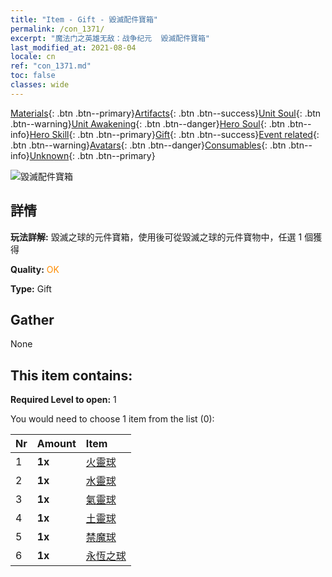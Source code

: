 ```yaml
---
title: "Item - Gift - 毀滅配件寶箱"
permalink: /con_1371/
excerpt: "魔法门之英雄无敌：战争纪元  毀滅配件寶箱"
last_modified_at: 2021-08-04
locale: cn
ref: "con_1371.md"
toc: false
classes: wide
---
```

 [Materials](/ItemsCN/){: .btn .btn--primary}[Artifacts](/ItemsCN/Artifacts/){: .btn .btn--success}[Unit Soul](/ItemsCN/UnitSoul/){: .btn .btn--warning}[Unit Awakening](/ItemsCN/UnitAwakening/){: .btn .btn--danger}[Hero Soul](/ItemsCN/HeroSoul/){: .btn .btn--info}[Hero Skill](/ItemsCN/HeroSkill/){: .btn .btn--primary}[Gift](/ItemsCN/Gift/){: .btn .btn--success}[Event related](/ItemsCN/Events/){: .btn .btn--warning}[Avatars](/ItemsCN/Avatars/){: .btn .btn--danger}[Consumables](/ItemsCN/Consumables/){: .btn .btn--info}[Unknown](/ItemsCN/Unknown/){: .btn .btn--primary}

 ![毀滅配件寶箱](/images/t/i_906048.png)

## 詳情
 **玩法詳解:** 毀滅之球的元件寶箱，使用後可從毀滅之球的元件寶物中，任選 1 個獲得

 **Quality:** <span style="color: #FF8C00">OK</span>

 **Type:** Gift

## Gather

  None

## This item contains:

 **Required Level to open:** 1

 You would need to choose 1 item from the list (0):

  | Nr | Amount |     Item    |
  |:---|:-------|:------------|
  | 1 |  **1x** | [火靈球](/cn/Items/art_172/) |  | 
  | 2 |  **1x** | [水靈球](/cn/Items/art_173/) |  | 
  | 3 |  **1x** | [氣靈球](/cn/Items/art_174/) |  | 
  | 4 |  **1x** | [土靈球](/cn/Items/art_175/) |  | 
  | 5 |  **1x** | [禁魔球](/cn/Items/art_176/) |  | 
  | 6 |  **1x** | [永恆之球](/cn/Items/art_177/) |  | 

